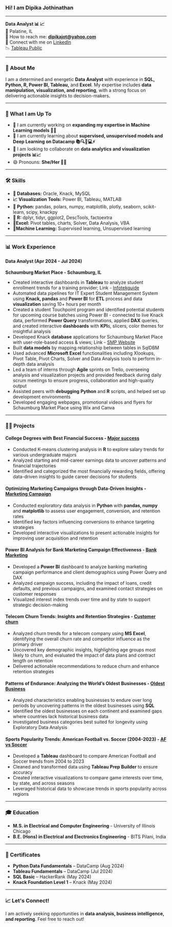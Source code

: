 ### Hi! I am Dipika Jothinathan  

----------------------------------------------------------------------------------------------------------------------------------------------------------------
**Data Analyst 📊 📈**  
📍 Palatine, IL  
📧 How to reach me: **dipikajot@yahoo.com**  
🤝 Connect with me on [LinkedIn](http://www.linkedin.com/in/dipika-jothinathan)  
📉 [Tableau Public](https://public.tableau.com/app/profile/dipika.jothinathan/vizzes)   

----------------------------------------------------------------------------------------------------------------------------------------------------------------
### 👋 About Me  
I am a determined and energetic **Data Analyst** with experience in **SQL, Python, R, Power BI, Tableau,** and **Excel**. My expertise includes **data manipulation, visualization, and reporting**, with a strong focus on delivering actionable insights to decision-makers.  

----------------------------------------------------------------------------------------------------------------------------------------------------------------
### 🚀 What I am Up To  
- 🌟 I am currently working on **expanding my expertise in Machine Learning models 🤖💡**  
- 🌱 I am currently learning about **supervised, unsupervised models and Deep Learning on Datacamp 📚🔍🧠💻⚡**  
- 👯 I am looking to collaborate on **data analytics and visualization projects  📊📈**  
- 😄 Pronouns: **She/Her 👩‍🦰**  
  
----------------------------------------------------------------------------------------------------------------------------------------------------------------
### 🛠️ Skills  
- **💾 Databases:** Oracle, Knack, MySQL  
- **📈 Visualization Tools:** Power BI, Tableau, MATLAB  
- **🐍 Python:** pandas, polars, numpy, matplotlib, plotly, seaborn, scikit-learn, scipy, knackpy  
- **🔢 R:** dplyr, tidyr, ggplot2, DescTools, factoextra 
- **🔲Excel:** Pivot tables, charts, Solver, Data Analysis, VBA
- **🤖Machine Learning:** Supervised learning, Unsupervised learning
  
----------------------------------------------------------------------------------------------------------------------------------------------------------------
### 📊 Work Experience  
#### **Data Analyst (Apr 2024 - Jul 2024)**  
**Schaumburg Market Place - Schaumburg, IL**  
-	Created interactive dashboards in **Tableau** to analyze student enrollment trends for a training provider; Link - [Infotekguide](https://public.tableau.com/app/profile/dipika.jothinathan/viz/Infotekguide/Dashboard)
-	Automated data pipelines for IT Expert Student Management System using **Knack, pandas** and **Power BI** for **ETL** process and data **visualization** saving 10+ hours per month
-	Created a student Touchpoint program and identified potential students for upcoming course batches using Power BI - connected to live Knack data, performed **Power Query** transformations, applied **DAX** queries, and created interactive **dashboards** with **KPI**s, slicers, color themes for insightful analysis
-	Developed Knack **database** applications for Schaumburg Market Place with user-role-based access & views; Link -  [SMP Website](https://www.schaumburgmarketplace.net/) 
-	Built **data models** by mapping relationship between tables in SqlDBM
-	Used advanced **Microsoft Excel** functionalities including Xlookups, Pivot Table, Pivot Charts, Solver and Data Analysis tools to perform in-depth data analysis
-	Led a team of interns through **Agile** sprints on Trello, overseeing analysis and visualization projects and provided feedback during daily scrum meetings to ensure progress, collaboration and high-quality output
-	Assisted peers with **debugging** **Python** and **R** scripts, and helped set up development environments
-	Developed engaging webpages, promotional videos and flyers for Schaumburg Market Place using Wix and Canva

----------------------------------------------------------------------------------------------------------------------------------------------------------------
### 🧑‍💻 Projects
#### **College Degrees with Best Financial Success** - [Major success](https://github.com/DipikaJothinathan/R/tree/main/College%20Degrees)
-	Conducted K-means clustering analysis in **R** to explore salary trends for various undergraduate majors
-	Analyzed starting and mid-career earnings data to uncover patterns and financial trajectories
-	Identified and categorized the most financially rewarding fields, offering data-driven insights to guide career decisions for students

#### **Optimizing Marketing Campaigns through Data-Driven Insights** - [Marketing Campaign](https://github.com/DipikaJothinathan/Python/tree/main/Marketing%20Campaign)
- Conducted exploratory data analysis in **Python** with **pandas, numpy** and **matplotlib** to assess user engagement, conversion, and retention rates
- Identified key factors influencing conversions to enhance targeting strategies
- Developed interactive visualizations to present actionable insights for improving user acquisition and retention

#### **Power BI Analysis for Bank Marketing Campaign Effectiveness** - [Bank Marketing](https://github.com/DipikaJothinathan/PowerBI/tree/main/Bank%20Marketing)
- Developed a **Power BI** dashboard to analyze banking marketing campaign performance and client demographics using Power Query and DAX
- Analyzed campaign success, including the impact of loans, credit defaults, and previous campaigns, and examined contact strategies on customer responses
- Visualized interest index trends over time and by state to support strategic decision-making

#### **Telecom Churn Trends: Insights and Retention Strategies** - [Customer churn](https://github.com/DipikaJothinathan/Excel/tree/main/Customer%20Churn)
- Analyzed churn trends for a telecom company using **MS Excel**, identifying the overall churn rate and competitor influence as the primary driver
- Uncovered key demographic insights, highlighting age groups most likely to churn, and evaluated the impact of data plans and contract length on retention
- Delivered actionable recommendations to reduce churn and enhance retention strategies

#### **Patterns of Endurance: Analyzing the World’s Oldest Businesses** - [Oldest Business](https://github.com/DipikaJothinathan/SQL/tree/main/Oldest%20Businesses)
- Analyzed characteristics enabling businesses to endure over long periods by uncovering patterns in the oldest businesses using **SQL**
- Identified the oldest businesses on each continent and examined gaps where countries lack historical business data
- Investigated business categories best suited for longevity using Exploratory Data Analysis

#### **Sports Popularity Trends: American Football vs. Soccer (2004-2023)** - [AF vs Soccer](https://public.tableau.com/app/profile/dipika.jothinathan/viz/AFvsSoccerStory/AFvsSoccer)
- Developed a **Tableau** dashboard to compare American Football and Soccer trends from 2004 to 2023
- Cleaned and transformed data using **Tableau Prep Builder** to ensure accuracy
- Created interactive visualizations to compare game interests over time, by state, and across seasons
- Leveraged historical data to showcase trends in sports popularity across regions
----------------------------------------------------------------------------------------------------------------------------------------------------------------
### 🎓 Education  
- **M.S. in Electrical and Computer Engineering** - University of Illinois Chicago  
- **B.E. (Hons) in Electrical and Electronics Engineering** - BITS Pilani, India  

----------------------------------------------------------------------------------------------------------------------------------------------------------------
### 📝 Certificates
- **Python Data Fundamentals** – DataCamp (Aug 2024)  
- **Tableau Fundamentals** – DataCamp (Jul 2024)  
- **SQL Basic** – HackerRank (May 2024)  
- **Knack Foundation Level 1** – Knack (May 2024)  

----------------------------------------------------------------------------------------------------------------------------------------------------------------
### 📈 Let's Connect!  
I am actively seeking opportunities in **data analysis, business intelligence, and reporting**. Feel free to reach out! 
